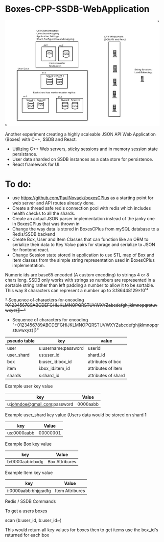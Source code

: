 # Boxes-CPP-SSDB-WebApplication

![alt text](https://github.com/PaulNovack/Boxes-CPP-SSDB-WebApplication/blob/main/BoxesCPPSSDB-Network.jpeg?raw=true)

Another experiment creating a highly scaleable JSON API Web Application (Boxes) with C++, SSDB and React.

* Utilizing C++ Web servers, sticky sessions and in memory session state persistance.  
* User data sharded on SSDB instances as a data store for persistence.  
* React framework for UI.

# To do:
* use https://github.com/PaulNovack/boxesCPlus as a starting point for web server and API routes already done.
* Create a thread safe redis connection pool with redis which includes health checks to all the shards.
* Create an actual JSON parser implementation instead of the janky one in BoxesCPlus that was thrown in
* Change the way data is stored in BoxesCPlus from mySQL database to a Redis/SSDB backend
* Create Box, User and Item Classes that can function like an ORM to serialize their data to Key Value pairs for storage and serialize to JSON for frontend react.
* Change Session state stored in application to use STL map of Box and Item classes from the simple string representation used in BoxesCPlus implementation.

Numeric ids are base65 encoded (A custom encoding) to strings 4 or 8 chars long.	SSDB only works with strings so numbers are represented in a sortable string rather than left padding a number to allow it to be sortable.  This way 8 characters can represent a number up to 3.186448129×10¹⁴

~~* Sequence of characters for encoding "0123456789ABCDEFGHIJKLMNOPQRSTUVWXYZabcdefghijklmnopqrstuvwxyz{|}~"~~
* Sequence of characters for encoding "+0123456789ABCDEFGHIJKLMNOPQRSTUVWXYZabcdefghijklmnopqrstuvwxyz{|}"

pseudo table |		key	|	value
-------------|--------|--------------------------------------------------------
user		| u:username:password		| userid
user_shard		| us:user_id		| shard_id
box		| b:user_id:box_id		| attributes of box
item		| i:box_id:item_id		| attributes of item
shards		| s:shard_id		| attributes of shard

Example user key value

key | Value
--------|---------
u:johndoe@gmail.com:password | 0000aabb

Example user_shard key value (Users data would be stored on shard 1

key | Value
--------|---------
us:0000aabb | 00000001

Example Box key value 

key | Value
--------|---------
b:0000aabb:bxdg | Box Attribures

Example Item key value 


key | Value
--------|---------
i:0000aabb:bhjg:adfg | Item Attribures

Redis / SSDB Commands

To get a users boxes

scan (b:user_id, b:user_id~)

This would return all key values for boxes then to get items use the box_id's returned for each box
